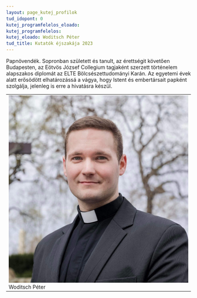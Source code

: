 ```yaml
---
layout: page_kutej_profilok
tud_idopont: 0
kutej_programfelelos_eloado: 
kutej_programfelelos: 
kutej_eloado: Woditsch Péter
tud_title: Kutatók éjszakája 2023
---
```

Papnövendék. Sopronban született és tanult, az érettségit követően Budapesten, az Eötvös József Collegium tagjaként szerzett történelem alapszakos diplomát az ELTE Bölcsészettudományi Karán. 
Az egyetemi évek alatt erősödött elhatározássá a vágya, hogy Istent és embertársait papként szolgálja, jelenleg is erre a hivatásra készül.

 <table class="picture">
<tr>
<td>

<div class="gallery">
    <img src="images/Woditsch_Peter.jpg" max-width="250" max-height="200">
  <div class="desc">Woditsch Péter</div>
</div>

</td>
</tr>
</table>
